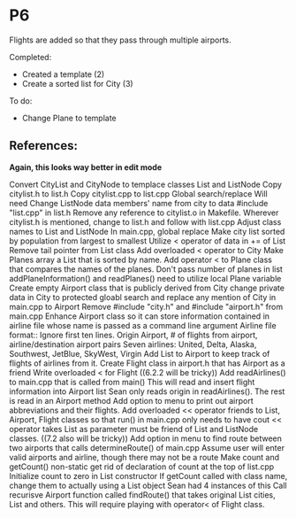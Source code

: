# P6
Flights are added so that they pass through multiple airports.

Completed:
- Created a template (2)
- Create a sorted list for City (3)

To do:
- Change Plane to template

References:
- 

**Again, this looks way better in edit mode**

Convert CityList and CityNode to templace classes List and ListNode
  Copy citylist.h to list.h
  Copy citylist.cpp to list.cpp
    Global search/replace
      Will need <T>
      Change ListNode data members' name from city to data
      #include "list.cpp" in list.h
  Remove any reference to citylist.o in Makefile.
    Wherever citylist.h is mentioned, change to list.h and follow with list.cpp
    Adjust class names to List<T> and ListNode<T>
    In main.cpp, global replace
Make city list sorted by population from largest to smallest
  Utilize < operator of data in += of List
  Remove tail pointer from List class
  Add overloaded < operator to City
Make Planes array a List<Plane> that is sorted by name.
  Add operator < to Plane class that compares the names of the planes.
  Don't pass number of planes in list
  addPlaneInformation() and readPlanes() need to utilize local Plane variable
Create empty Airport class that is publicly derived from City
  change private data in City to protected
  gloabl search and replace any mention of City in main.cpp to Airport
  Remove #include "city.h" and #include "airport.h" from main.cpp
Enhance Airport class so it can store information contained in airline file whose name is passed as a command line argument
  Airline file format::
    Ignore first ten lines.
    Origin Airport, # of flights from airport, airline/destination airport pairs
    Seven airlines: United, Delta, Alaska, Southwest, JetBlue, SkyWest, Virgin
Add List<Flight> to Airport to keep track of flights of airlines from it.
  Create Flight class in airport.h that has Airport as a friend
  Write overloaded < for Flight ((6.2.2     will be tricky))
Add readAirlines() to main.cpp that is called from main()
  This will read and insert flight information into Airport list
      Sean only reads origin in readAirlines(). The rest is read in an Airport method
Add option to menu to print out airport abbreviations and their flights.
  Add overloaded << operator friends to List, Airport, Flight classes so that run() in main.cpp only needs to have cout
  << operator takes List<T> as parameter must be friend of List and ListNode classes. ((7.2      also will be tricky))
Add option in menu to find route between two airports that calls determineRoute() of main.cpp
  Assume user will enter valid airports and airline, though there may not be a route
  Make count and getCount() non-static
  get rid of declaration of count at the top of list.cpp
  Initialize count to zero in List constructor
  If getCount called with class name, change them to actually using a List object
    Sean had 4 instances of this
  Call recurisve Airport function called findRoute() that takes original List<Airport> cities, List<Flight> and others. This   will require playing with operator< of Flight class.
